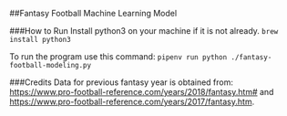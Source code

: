 ##Fantasy Football Machine Learning Model

###How to Run
Install python3 on your machine if it is not already. 
`brew install python3`

To run the program use this command:
`pipenv run python ./fantasy-football-modeling.py`

###Credits
Data for previous fantasy year is obtained from: https://www.pro-football-reference.com/years/2018/fantasy.htm# and https://www.pro-football-reference.com/years/2017/fantasy.htm.

